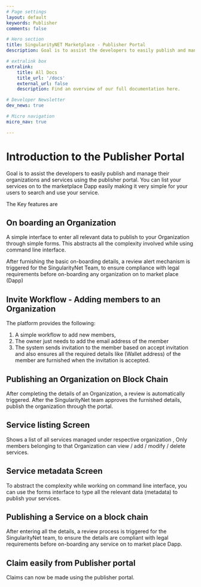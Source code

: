 ```yaml
---
# Page settings
layout: default
keywords: Publisher
comments: false

# Hero section
title: SingularityNET Marketplace - Publisher Portal
description: Goal is to assist the developers to easily publish and manage their organizations and services using the publisher portal.

# extralink box
extralink:
    title: All Docs
    title_url: '/docs'
    external_url: false
    description: Find an overview of our full documentation here.

# Developer Newsletter
dev_news: true

# Micro navigation
micro_nav: true

---
```


# Introduction to the Publisher Portal 

Goal is to assist the developers to easily publish and manage their organizations
and services using the publisher portal.
You can list your services on to the marketplace Dapp easily making it very simple for your users to search and use your service.

The Key features are

## On boarding an Organization 
A simple interface to enter all relevant data to publish to your Organization through simple forms. This abstracts all the complexity involved while using command line interface. 

After furnishing the basic on-boarding details, a review alert mechanism is triggered for the SingularityNet Team, to ensure compliance with legal requirements before on-boarding any organization on to market place (Dapp)


## Invite Workflow - Adding members to an Organization 
The platform provides the following:
1. A simple workflow to add new members, 
2. The owner just needs to add the email address of the member
3. The system sends invitation to the member based on accept invitation 
 and also ensures all the required details like (Wallet address) of the member are furnished when the invitation is accepted.


## Publishing an Organization on Block Chain 
After completing the details of an Organization, a review is automatically triggered. After the SingularityNet team approves the furnished details, publish the organization through the portal.


## Service listing Screen
Shows a list of all services managed under respective organization , 
Only members belonging to that Organization can view / add / modify / delete services.


## Service metadata Screen 
To abstract the complexity while working on command line interface, you can use the forms interface to type all the relevant data (metadata) to publish your services.


## Publishing a Service on a block chain 
After entering all the details, a review process is triggered for the SingularityNet team, to ensure the details are compliant with legal requirements before
on-boarding any service on to market place Dapp.


## Claim easily from Publisher portal
Claims can now be made using the publisher portal.
